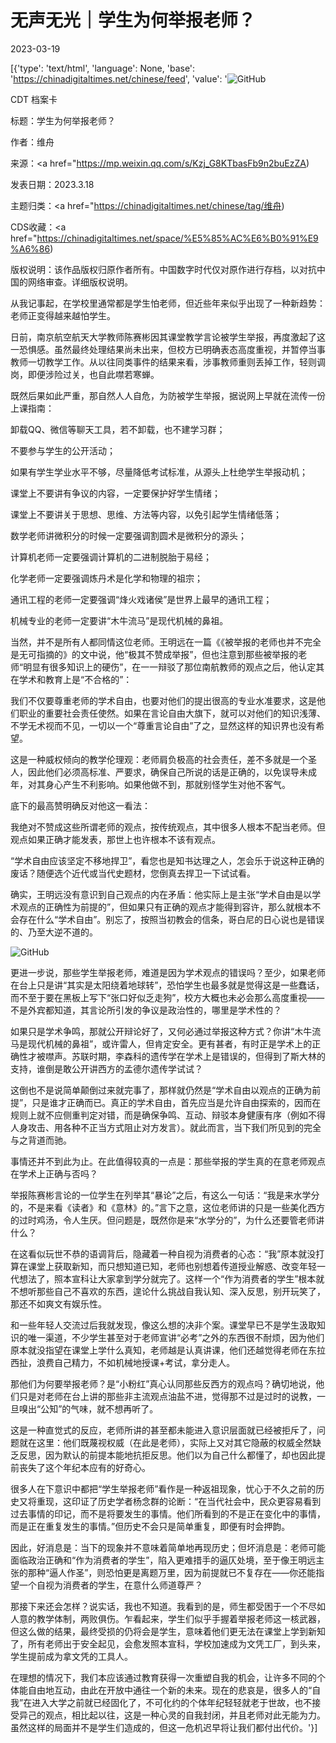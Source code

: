 # 无声无光｜学生为何举报老师？

2023-03-19

[{'type': 'text/html', 'language': None, 'base': 'https://chinadigitaltimes.net/chinese/feed', 'value': '![GitHub](https://chinadigitaltimes.net/chinese/files/2023/03/post-694007-64167f96642ce.)



CDT 档案卡

标题：学生为何举报老师？

作者：维舟

来源：<a href="https://mp.weixin.qq.com/s/Kzj_G8KTbasFb9n2buEzZA)

发表日期：2023.3.18

主题归类：<a href="https://chinadigitaltimes.net/chinese/tag/维舟)

CDS收藏：<a href="https://chinadigitaltimes.net/space/%E5%85%AC%E6%B0%91%E9%A6%86)

版权说明：该作品版权归原作者所有。中国数字时代仅对原作进行存档，以对抗中国的网络审查。详细版权说明。





从我记事起，在学校里通常都是学生怕老师，但近些年来似乎出现了一种新趋势：老师正变得越来越怕学生。

日前，南京航空航天大学教师陈赛彬因其课堂教学言论被学生举报，再度激起了这一恐惧感。虽然最终处理结果尚未出来，但校方已明确表态高度重视，并暂停当事教师一切教学工作。从以往同类事件的结果来看，涉事教师重则丢掉工作，轻则调岗，即便涉险过关，也自此噤若寒蝉。

既然后果如此严重，那自然人人自危，为防被学生举报，据说网上早就在流传一份上课指南：



卸载QQ、微信等聊天工具，若不卸载，也不建学习群；

不要参与学生的公开活动；

如果有学生学业水平不够，尽量降低考试标准，从源头上杜绝学生举报动机；

课堂上不要讲有争议的内容，一定要保护好学生情绪；

课堂上不要讲关于思想、思维、方法等内容，以免引起学生情绪低落；

数学老师讲微积分的时候一定要强调割圆术是微积分的源头；

计算机老师一定要强调计算机的二进制脱胎于易经；

化学老师一定要强调炼丹术是化学和物理的祖宗；

通讯工程的老师一定要强调“烽火戏诸侯”是世界上最早的通讯工程；

机械专业的老师一定要讲“木牛流马”是现代机械的鼻祖。



当然，并不是所有人都同情这位老师。王明远在一篇《《被举报的老师也并不完全是无可指摘的》的文中说，他“极其不赞成举报”，但也注意到那些被举报的老师“明显有很多知识上的硬伤”，在一一辩驳了那位南航教师的观点之后，他认定其在学术和教育上是“不合格的”：



我们不仅要尊重老师的学术自由，也要对他们的提出很高的专业水准要求，这是他们职业的重要社会责任使然。如果在言论自由大旗下，就可以对他们的知识浅薄、不学无术视而不见，一切以一个“尊重言论自由”了之，显然这样的知识界也没有希望。



这是一种威权倾向的教学伦理观：老师肩负极高的社会责任，差不多就是一个圣人，因此他们必须高标准、严要求，确保自己所说的话是正确的，以免误导未成年，对其身心产生不利影响。如果他做不到，那就别怪学生对他不客气。

底下的最高赞明确反对他这一看法：



我绝对不赞成这些所谓老师的观点，按传统观点，其中很多人根本不配当老师。但观点如果正确才能发表，那世上也许根本不该有观点。

“学术自由应该坚定不移地捍卫”，看您也是知书达理之人，怎会乐于说这种正确的废话？随便选个近代或当代史题材，您倒真去捍卫一下试试看。



确实，王明远没有意识到自己观点的内在矛盾：他实际上是主张“学术自由是以学术观点的正确性为前提的”，但如果只有正确的观点才能得到容许，那么就根本不会存在什么“学术自由”。别忘了，按照当初教会的信条，哥白尼的日心说也是错误的、乃至大逆不道的。

![GitHub](https://chinadigitaltimes.net/chinese/files/2023/03/post-694007-64167f9681c30.png)

更进一步说，那些学生举报老师，难道是因为学术观点的错误吗？至少，如果老师在台上只是讲“其实是太阳绕着地球转”，恐怕学生也最多就是觉得这是一些蠢话，而不至于要在黑板上写下“张口好似乏走狗”，校方大概也未必会那么高度重视——不是外宾都知道，其言论所引发的争议是政治性的，哪里是学术性的？

如果只是学术争鸣，那就公开辩论好了，又何必通过举报这种方式？你讲“木牛流马是现代机械的鼻祖”，或许雷人，但肯定安全。更有甚者，有时正是学术上的正确性才被噤声。苏联时期，李森科的遗传学在学术上是错误的，但得到了斯大林的支持，谁倒是敢公开讲西方的孟德尔遗传学试试？

这倒也不是说简单颠倒过来就完事了，那样就仍然是“学术自由以观点的正确为前提”，只是谁才正确而已。真正的学术自由，首先应当是允许自由探索的，因而在规则上就不应侧重判定对错，而是确保争鸣、互动、辩驳本身健康有序（例如不得人身攻击、用各种不正当方式阻止对方发言）。就此而言，当下我们所见到的完全与之背道而驰。

事情还并不到此为止。在此值得较真的一点是：那些举报的学生真的在意老师观点在学术上正确与否吗？

举报陈赛彬言论的一位学生在列举其“暴论”之后，有这么一句话：“我是来水学分的，不是来看《读者》和《意林》的。”言下之意，这位老师讲的只是一些美化西方的过时鸡汤，令人生厌。但问题是，既然你是来“水学分的”，为什么还要管老师讲什么？

在这看似玩世不恭的语调背后，隐藏着一种自视为消费者的心态：“我”原本就没打算在课堂上获取新知，而只想知道已知，老师也别想着传道授业解惑、改变年轻一代想法了，照本宣科让大家拿到学分就完了。这样一个“作为消费者的学生”根本就不想听那些自己不喜欢的东西，遑论什么挑战自我认知、深入反思，别开玩笑了，那还不如爽文有娱乐性。

和一些年轻人交流过后我就发现，像这么想的决非个案。课堂早已不是学生汲取知识的唯一渠道，不少学生甚至对于老师宣讲“必考”之外的东西很不耐烦，因为他们原本就没指望在课堂上学什么真知，老师越是认真讲课，他们还越觉得老师在东拉西扯，浪费自己精力，不如机械地授课+考试，拿分走人。

那他们为何要举报老师？是“小粉红”真心认同那些反西方的观点吗？确切地说，他们只是对老师在台上讲的那些非主流观点油盐不进，觉得那不过是过时的说教，一旦嗅出“公知”的气味，就不想再听了。

这是一种直觉式的反应，老师所讲的甚至都未能进入意识层面就已经被拒斥了，问题就在这里：他们既蔑视权威（在此是老师），实际上又对其它隐蔽的权威全然缺乏反思，因为默认的前提本能地抗拒反思。他们以为自己什么都懂了，却也因此提前丧失了这个年纪本应有的好奇心。

很多人在下意识中都把“学生举报老师”看作是一种返祖现象，忧心于不久之前的历史又将重现，这印证了历史学者杨念群的论断：“在当代社会中，民众更容易看到过去事情的印记，而不是将要发生的事情。他们所看到的不是正在变化中的事情，而是正在重复发生的事情。”但历史不会只是简单重复，即便有时会押韵。

因此，好消息是：当下的现象并不意味着简单地再现历史；但坏消息是：老师可能面临政治正确和“作为消费者的学生”，陷入更难措手的逼仄处境，至于像王明远主张的那种“逼人作圣”，则恐怕更是离题万里，因为前提就已不复存在——你还能指望一个自视为消费者的学生，在意什么师道尊严？

那接下来还会怎样？说实话，我也不知道。我看到的是，师生都受困于一个不尽如人意的教学体制，两败俱伤。乍看起来，学生们似乎手握着举报老师这一核武器，但这么做的结果，最终受损的仍将会是学生，意味着他们更无法在课堂上学到新知了，所有老师出于安全起见，会愈发照本宣科，学校加速成为文凭工厂，到头来，学生提前成为拿文凭的工具人。

在理想的情况下，我们本应该通过教育获得一次重塑自我的机会，让许多不同的个体能自由地互动，由此在开放中通往一个新的未来。现在的悲哀是，很多人的“自我”在进入大学之前就已经固化了，不可化约的个体年纪轻轻就老于世故，也不接受异己的观点，相比起以往，这是一种心灵的自我封闭，并且老师对此无能为力。虽然这样的局面并不是学生们造成的，但这一危机迟早将让我们都付出代价。'}]